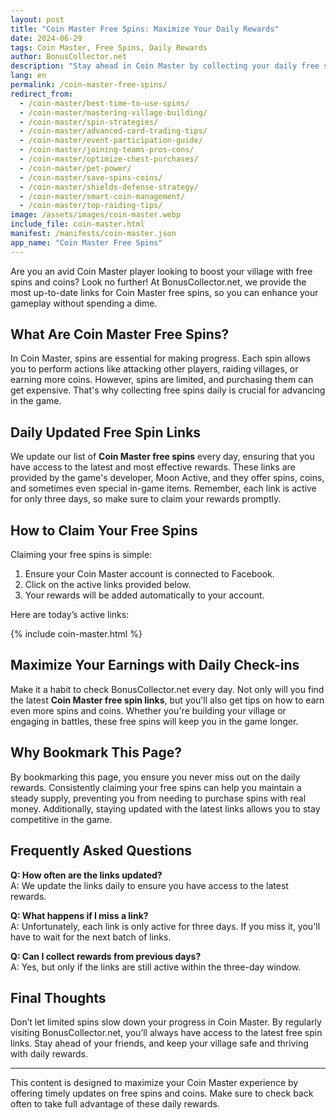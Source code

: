 ```yaml
---
layout: post  
title: "Coin Master Free Spins: Maximize Your Daily Rewards"  
date: 2024-06-29
tags: Coin Master, Free Spins, Daily Rewards  
author: BonusCollector.net  
description: "Stay ahead in Coin Master by collecting your daily free spins and coins. Get the latest active links here!"
lang: en  
permalink: /coin-master-free-spins/
redirect_from:
  - /coin-master/best-time-to-use-spins/
  - /coin-master/mastering-village-building/
  - /coin-master/spin-strategies/
  - /coin-master/advanced-card-trading-tips/
  - /coin-master/event-participation-guide/
  - /coin-master/joining-teams-pros-cons/
  - /coin-master/optimize-chest-purchases/
  - /coin-master/pet-power/
  - /coin-master/save-spins-coins/
  - /coin-master/shields-defense-strategy/
  - /coin-master/smart-coin-management/
  - /coin-master/top-raiding-tips/  
image: /assets/images/coin-master.webp  
include_file: coin-master.html  
manifest: /manifests/coin-master.json  
app_name: "Coin Master Free Spins"  
---
```


Are you an avid Coin Master player looking to boost your village with free spins and coins? Look no further! At BonusCollector.net, we provide the most up-to-date links for Coin Master free spins, so you can enhance your gameplay without spending a dime.

## What Are Coin Master Free Spins?

In Coin Master, spins are essential for making progress. Each spin allows you to perform actions like attacking other players, raiding villages, or earning more coins. However, spins are limited, and purchasing them can get expensive. That's why collecting free spins daily is crucial for advancing in the game.

## Daily Updated Free Spin Links

We update our list of **Coin Master free spins** every day, ensuring that you have access to the latest and most effective rewards. These links are provided by the game's developer, Moon Active, and they offer spins, coins, and sometimes even special in-game items. Remember, each link is active for only three days, so make sure to claim your rewards promptly.

## How to Claim Your Free Spins

Claiming your free spins is simple:

1. Ensure your Coin Master account is connected to Facebook.
2. Click on the active links provided below.
3. Your rewards will be added automatically to your account.

Here are today’s active links:

{% include coin-master.html %}

## Maximize Your Earnings with Daily Check-ins

Make it a habit to check BonusCollector.net every day. Not only will you find the latest **Coin Master free spin links**, but you'll also get tips on how to earn even more spins and coins. Whether you're building your village or engaging in battles, these free spins will keep you in the game longer.

## Why Bookmark This Page?

By bookmarking this page, you ensure you never miss out on the daily rewards. Consistently claiming your free spins can help you maintain a steady supply, preventing you from needing to purchase spins with real money. Additionally, staying updated with the latest links allows you to stay competitive in the game.

## Frequently Asked Questions

**Q: How often are the links updated?**  
A: We update the links daily to ensure you have access to the latest rewards.

**Q: What happens if I miss a link?**  
A: Unfortunately, each link is only active for three days. If you miss it, you'll have to wait for the next batch of links.

**Q: Can I collect rewards from previous days?**  
A: Yes, but only if the links are still active within the three-day window.

## Final Thoughts

Don’t let limited spins slow down your progress in Coin Master. By regularly visiting BonusCollector.net, you’ll always have access to the latest free spin links. Stay ahead of your friends, and keep your village safe and thriving with daily rewards.

---  

This content is designed to maximize your Coin Master experience by offering timely updates on free spins and coins. Make sure to check back often to take full advantage of these daily rewards.